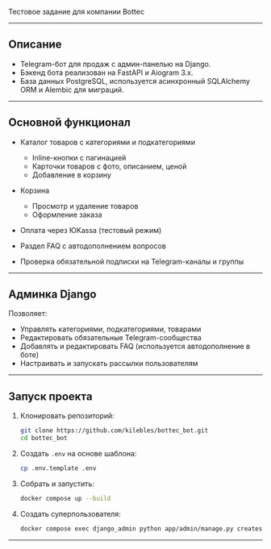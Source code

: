 Тестовое задание для компании Bottec

---

## Описание

* Telegram-бот для продаж с админ-панелью на Django.
* Бэкенд бота реализован на FastAPI и Aiogram 3.x.
* База данных PostgreSQL, используется асинхронный SQLAlchemy ORM и Alembic для миграций.

---

## Основной функционал

* Каталог товаров с категориями и подкатегориями

  * Inline-кнопки с пагинацией
  * Карточки товаров с фото, описанием, ценой
  * Добавление в корзину
* Корзина

  * Просмотр и удаление товаров
  * Оформление заказа
* Оплата через ЮKassa (тестовый режим)
* Раздел FAQ с автодополнением вопросов
* Проверка обязательной подписки на Telegram-каналы и группы 

---

## Админка Django

Позволяет:

* Управлять категориями, подкатегориями, товарами
* Редактировать обязательные Telegram-сообщества
* Добавлять и редактировать FAQ (используется автодополнение в боте)
* Настраивать и запускать рассылки пользователям

---

## Запуск проекта

1. Клонировать репозиторий:

   ```bash
   git clone https://github.com/kilebles/bottec_bot.git
   cd bottec_bot
   ```

2. Создать `.env` на основе шаблона:

   ```bash
   cp .env.template .env
   ```

3. Собрать и запустить:

   ```bash
   docker compose up --build
   ```

4. Создать суперпользователя:

   ```bash
   docker compose exec django_admin python app/admin/manage.py createsuperuser
   ```

---